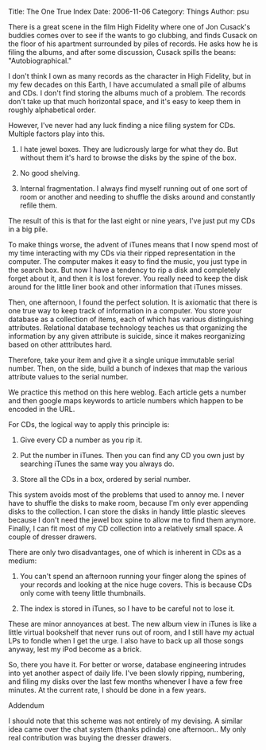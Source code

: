 Title: The One True Index
Date: 2006-11-06
Category: Things
Author: psu

There is a great scene in the film High Fidelity where one of Jon Cusack's buddies comes over to see if the wants to go clubbing, and finds Cusack on the floor of his apartment surrounded by piles of records. He asks how he is filing the albums, and after some discussion, Cusack spills the beans: "Autobiographical."

I don't think I own as many records as the character in High Fidelity, but in my few decades on this Earth, I have accumulated a small pile of albums and CDs. I don't find storing the albums much of a problem. The records don't take up that much horizontal space, and it's easy to keep them in roughly alphabetical order.

However, I've never had any luck finding a nice filing system for CDs. Multiple factors play into this.

1. I hate jewel boxes. They are ludicrously large for what they do. But without them it's hard to browse the disks by the spine of the box.

2. No good shelving.

3. Internal fragmentation. I always find myself running out of one sort of room or another and needing to shuffle the disks around and constantly refile them.

The result of this is that for the last eight or nine years, I've just put my CDs in a big pile.

To make things worse, the advent of iTunes means that I now spend most of my time interacting with my CDs via their ripped representation in the computer. The computer makes it easy to find the music, you just type in the search box. But now I have a tendency to rip a disk and completely forget about it, and then it is lost forever. You really need to keep the disk around for the little liner book and other information that iTunes misses.

Then, one afternoon, I found the perfect solution. It is axiomatic that there is one true way to keep track of information in a computer. You store your database as a collection of items, each of which has various distinguishing attributes. Relational database technology teaches us that organizing the information by any given attribute is suicide, since it makes reorganizing based on other atttributes hard.

Therefore, take your item and give it a single unique immutable serial number. Then, on the side, build a bunch of indexes that map the various attribute values to the serial number.

We practice this method on this here weblog. Each article gets a number and then google maps keywords to article numbers which happen to be encoded in the URL.

For CDs, the logical way to apply this principle is:

1. Give every CD a number as you rip it.

2. Put the number in iTunes. Then you can find any CD you own just by searching iTunes the same way you always do.

3. Store all the CDs in a box, ordered by serial number.

This system avoids most of the problems that used to annoy me. I never have to shuffle the disks to make room, because I'm only ever appending disks to the collection. I can store the disks in handy little plastic sleeves because I don't need the jewel box spine to allow me to find them anymore. Finally, I can fit most of my CD collection into a relatively small space. A couple of dresser drawers.

There are only two disadvantages, one of which is inherent in CDs as a medium:

1. You can't spend an afternoon running your finger along the spines of your records and looking at the nice huge covers. This is because CDs only come with teeny little thumbnails.

2. The index is stored in iTunes, so I have to be careful not to lose it.

These are minor annoyances at best. The new album view in iTunes is like a little virtual bookshelf that never runs out of room, and I still have my actual LPs to fondle when I get the urge. I also have to back up all those songs anyway, lest my iPod become as a brick.

So, there you have it. For better or worse, database engineering intrudes into yet another aspect of daily life. I've been slowly ripping, numbering, and filing my disks over the last few months whenever I have a few free minutes. At the current rate, I should be done in a few years.

Addendum

I should note that this scheme was not entirely of my devising. A similar idea came over the chat system (thanks pdinda) one afternoon.. My only real contribution was buying the dresser drawers.
